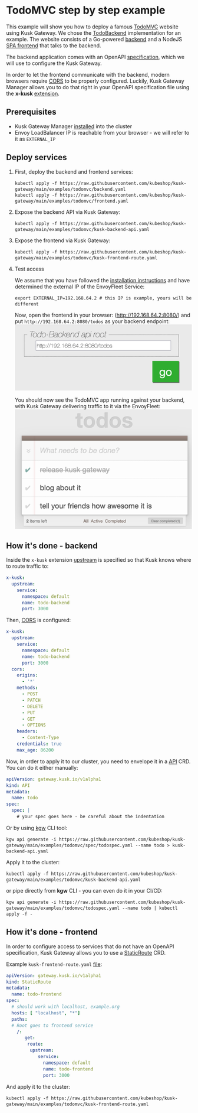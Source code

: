 # TodoMVC step by step example

This example will show you how to deploy a famous [TodoMVC](https://todomvc.com/) website using Kusk Gateway.
We chose the [TodoBackend](http://www.todobackend.com/) implementation for an example. The website consists of a Go-powered
[backend](https://raw.githubusercontent.com/kubeshop/kusk-gateway/main/examples/todomvc/backend.yaml) and a NodeJS [SPA frontend](https://raw.githubusercontent.com/kubeshop/kusk-gateway/main/examples/todomvc/frontend.yaml) that talks to the backend.

The backend application comes with an OpenAPI [specification](https://raw.githubusercontent.com/kubeshop/kusk-gateway/main/examples/todomvc/spec/todospec.yaml), which we will use to configure the Kusk Gateway.

In order to let the frontend communicate with the backend, modern browsers require [CORS](https://developer.mozilla.org/en-US/docs/Web/HTTP/CORS) to be properly
configured. Luckily, Kusk Gateway Manager allows you to do that right in your OpenAPI specification file using the **x-kusk** [extension](extension.md).

## Prerequisites

- Kusk Gateway Manager [installed](installation.md) into the cluster
- Envoy LoadBalancer IP is reachable from your browser - we will refer to it as `EXTERNAL_IP`

## Deploy services

1. First, deploy the backend and frontend services:

    ```shell
    kubectl apply -f https://raw.githubusercontent.com/kubeshop/kusk-gateway/main/examples/todomvc/backend.yaml
    kubectl apply -f https://raw.githubusercontent.com/kubeshop/kusk-gateway/main/examples/todomvc/frontend.yaml
    ```

2. Expose the backend API via Kusk Gateway:

    ```shell
    kubectl apply -f https://raw.githubusercontent.com/kubeshop/kusk-gateway/main/examples/todomvc/kusk-backend-api.yaml
    ```

3. Expose the frontend via Kusk Gateway:

    ```shell
    kubectl apply -f https://raw.githubusercontent.com/kubeshop/kusk-gateway/main/examples/todomvc/kusk-frontend-route.yaml
    ```

4. Test access

    We assume that you have followed the [installation instructions](installation.md) and have determined the external IP of the EnvoyFleet Service:

    ```shell
    export EXTERNAL_IP=192.168.64.2 # this IP is example, yours will be different
    ```

    Now, open the frontend in your browser: (<http://192.168.64.2:8080/>) and put `http://192.168.64.2:8080/todos` as your backend endpoint:
    ![todobackend url prompt](todobackend-prompt.png)

    You should now see the TodoMVC app running against your backend, with Kusk Gateway delivering traffic to it via the EnvoyFleet:
    ![result](result.png)

## How it's done - backend

Inside the `x-kusk` extension [upstream](extension.md#upstream) is specified so that Kusk knows where to route traffic to:

```yaml
x-kusk:
  upstream:
    service:
      namespace: default
      name: todo-backend
      port: 3000
```

Then, [CORS](extension.md#cors) is configured:

```yaml
x-kusk:
  upstream:
    service:
      namespace: default
      name: todo-backend
      port: 3000
  cors:
    origins:
      - '*'
    methods:
      - POST
      - PATCH
      - DELETE
      - PUT
      - GET
      - OPTIONS
    headers:
      - Content-Type
    credentials: true
    max_age: 86200
```

Now, in order to apply it to our cluster, you need to envelope it in a [API](customresources/api.md) CRD.
You can do it either manually:

```yaml
apiVersion: gateway.kusk.io/v1alpha1
kind: API
metadata:
  name: todo
spec:
  spec: |
    # your spec goes here - be careful about the indentation
```

Or by using [kgw](https://github.com/kubeshop/kgw) CLI tool:

```shell
kgw api generate -i https://raw.githubusercontent.com/kubeshop/kusk-gateway/main/examples/todomvc/spec/todospec.yaml --name todo > kusk-backend-api.yaml
```

Apply it to the cluster:

```shell
kubectl apply -f https://raw.githubusercontent.com/kubeshop/kusk-gateway/main/examples/todomvc/kusk-backend-api.yaml
```

or pipe directly from **kgw** CLI - you can even do it in your CI/CD:

```shell
kgw api generate -i https://raw.githubusercontent.com/kubeshop/kusk-gateway/main/examples/todomvc/todospec.yaml --name todo | kubectl apply -f -
```

## How it's done - frontend

In order to configure access to services that do not have an OpenAPI specification,
Kusk Gateway allows you to use a [StaticRoute](customresources/staticroute.md) CRD.

Example `kusk-frontend-route.yaml` [file](https://raw.githubusercontent.com/kubeshop/kusk-gateway/main/examples/todomvc/kusk-frontend-route.yaml):

```yaml
apiVersion: gateway.kusk.io/v1alpha1
kind: StaticRoute
metadata:
  name: todo-frontend
spec:
  # should work with localhost, example.org
  hosts: [ "localhost", "*"]
  paths:
  # Root goes to frontend service
    /: 
       get:
        route:
         upstream:
            service:
              namespace: default
              name: todo-frontend
              port: 3000
```

And apply it to the cluster:

```shell
kubectl apply -f https://raw.githubusercontent.com/kubeshop/kusk-gateway/main/examples/todomvc/kusk-frontend-route.yaml
```
